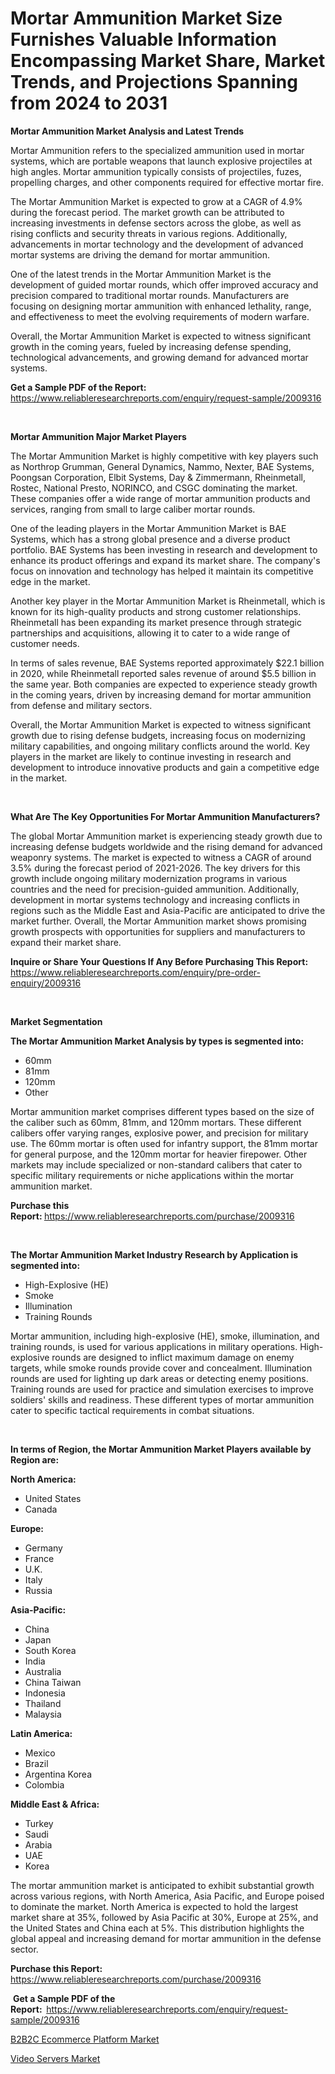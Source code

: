 <p><h1>Mortar Ammunition Market Size Furnishes Valuable Information Encompassing Market Share, Market Trends, and Projections Spanning from 2024 to 2031</h1></p><p><strong>Mortar Ammunition Market Analysis and Latest Trends</strong></p>
<p><p>Mortar Ammunition refers to the specialized ammunition used in mortar systems, which are portable weapons that launch explosive projectiles at high angles. Mortar ammunition typically consists of projectiles, fuzes, propelling charges, and other components required for effective mortar fire.</p><p>The Mortar Ammunition Market is expected to grow at a CAGR of 4.9% during the forecast period. The market growth can be attributed to increasing investments in defense sectors across the globe, as well as rising conflicts and security threats in various regions. Additionally, advancements in mortar technology and the development of advanced mortar systems are driving the demand for mortar ammunition.</p><p>One of the latest trends in the Mortar Ammunition Market is the development of guided mortar rounds, which offer improved accuracy and precision compared to traditional mortar rounds. Manufacturers are focusing on designing mortar ammunition with enhanced lethality, range, and effectiveness to meet the evolving requirements of modern warfare.</p><p>Overall, the Mortar Ammunition Market is expected to witness significant growth in the coming years, fueled by increasing defense spending, technological advancements, and growing demand for advanced mortar systems.</p></p>
<p><strong>Get a Sample PDF of the Report:&nbsp;</strong> <a href="https://www.reliableresearchreports.com/enquiry/request-sample/2009316">https://www.reliableresearchreports.com/enquiry/request-sample/2009316</a></p>
<p>&nbsp;</p>
<p><strong>Mortar Ammunition Major Market Players</strong></p>
<p><p>The Mortar Ammunition Market is highly competitive with key players such as Northrop Grumman, General Dynamics, Nammo, Nexter, BAE Systems, Poongsan Corporation, Elbit Systems, Day & Zimmermann, Rheinmetall, Rostec, National Presto, NORINCO, and CSGC dominating the market. These companies offer a wide range of mortar ammunition products and services, ranging from small to large caliber mortar rounds.</p><p>One of the leading players in the Mortar Ammunition Market is BAE Systems, which has a strong global presence and a diverse product portfolio. BAE Systems has been investing in research and development to enhance its product offerings and expand its market share. The company's focus on innovation and technology has helped it maintain its competitive edge in the market.</p><p>Another key player in the Mortar Ammunition Market is Rheinmetall, which is known for its high-quality products and strong customer relationships. Rheinmetall has been expanding its market presence through strategic partnerships and acquisitions, allowing it to cater to a wide range of customer needs.</p><p>In terms of sales revenue, BAE Systems reported approximately $22.1 billion in 2020, while Rheinmetall reported sales revenue of around $5.5 billion in the same year. Both companies are expected to experience steady growth in the coming years, driven by increasing demand for mortar ammunition from defense and military sectors.</p><p>Overall, the Mortar Ammunition Market is expected to witness significant growth due to rising defense budgets, increasing focus on modernizing military capabilities, and ongoing military conflicts around the world. Key players in the market are likely to continue investing in research and development to introduce innovative products and gain a competitive edge in the market.</p></p>
<p>&nbsp;</p>
<p><strong>What Are The Key Opportunities For Mortar Ammunition Manufacturers?</strong></p>
<p><p>The global Mortar Ammunition market is experiencing steady growth due to increasing defense budgets worldwide and the rising demand for advanced weaponry systems. The market is expected to witness a CAGR of around 3.5% during the forecast period of 2021-2026. The key drivers for this growth include ongoing military modernization programs in various countries and the need for precision-guided ammunition. Additionally, development in mortar systems technology and increasing conflicts in regions such as the Middle East and Asia-Pacific are anticipated to drive the market further. Overall, the Mortar Ammunition market shows promising growth prospects with opportunities for suppliers and manufacturers to expand their market share.</p></p>
<p><strong>Inquire or Share Your Questions If Any Before Purchasing This Report:</strong> <a href="https://www.reliableresearchreports.com/enquiry/pre-order-enquiry/2009316">https://www.reliableresearchreports.com/enquiry/pre-order-enquiry/2009316</a></p>
<p>&nbsp;</p>
<p><strong>Market Segmentation</strong></p>
<p><strong>The Mortar Ammunition Market Analysis by types is segmented into:</strong></p>
<p><ul><li>60mm</li><li>81mm</li><li>120mm</li><li>Other</li></ul></p>
<p><p>Mortar ammunition market comprises different types based on the size of the caliber such as 60mm, 81mm, and 120mm mortars. These different calibers offer varying ranges, explosive power, and precision for military use. The 60mm mortar is often used for infantry support, the 81mm mortar for general purpose, and the 120mm mortar for heavier firepower. Other markets may include specialized or non-standard calibers that cater to specific military requirements or niche applications within the mortar ammunition market.</p></p>
<p><strong>Purchase this Report:&nbsp;</strong><a href="https://www.reliableresearchreports.com/purchase/2009316">https://www.reliableresearchreports.com/purchase/2009316</a></p>
<p>&nbsp;</p>
<p><strong>The Mortar Ammunition Market Industry Research by Application is segmented into:</strong></p>
<p><ul><li>High-Explosive (HE)</li><li>Smoke</li><li>Illumination</li><li>Training Rounds</li></ul></p>
<p><p>Mortar ammunition, including high-explosive (HE), smoke, illumination, and training rounds, is used for various applications in military operations. High-explosive rounds are designed to inflict maximum damage on enemy targets, while smoke rounds provide cover and concealment. Illumination rounds are used for lighting up dark areas or detecting enemy positions. Training rounds are used for practice and simulation exercises to improve soldiers' skills and readiness. These different types of mortar ammunition cater to specific tactical requirements in combat situations.</p></p>
<p>&nbsp;</p>
<p><strong>In terms of Region, the Mortar Ammunition Market Players available by Region are:</strong></p>
<p>
    <p> <strong> North America: </strong>
        <ul>
            <li>United States</li>
            <li>Canada</li>
        </ul>
        </p> 
    <p> <strong> Europe: </strong>
        <ul>
            <li>Germany</li>
            <li>France</li>
            <li>U.K.</li>
            <li>Italy</li>
            <li>Russia</li>
        </ul>
        </p> 
    <p> <strong> Asia-Pacific: </strong>
        <ul>
            <li>China</li>
            <li>Japan</li>
            <li>South Korea</li>
            <li>India</li>
            <li>Australia</li>
            <li>China Taiwan</li>
            <li>Indonesia</li>
            <li>Thailand</li>
            <li>Malaysia</li>
        </ul>
        </p> 
    <p> <strong> Latin America: </strong>
        <ul>
            <li>Mexico</li>
            <li>Brazil</li>
            <li>Argentina Korea</li>
            <li>Colombia</li>
        </ul>
        </p> 
    <p> <strong> Middle East & Africa: </strong>
        <ul>
            <li>Turkey</li>
            <li>Saudi</li>
            <li>Arabia</li>
            <li>UAE</li>
            <li>Korea</li>
        </ul>
    </p>
    </p>
<p><p>The mortar ammunition market is anticipated to exhibit substantial growth across various regions, with North America, Asia Pacific, and Europe poised to dominate the market. North America is expected to hold the largest market share at 35%, followed by Asia Pacific at 30%, Europe at 25%, and the United States and China each at 5%. This distribution highlights the global appeal and increasing demand for mortar ammunition in the defense sector.</p></p>
<p><strong>Purchase this Report: </strong><a href="https://www.reliableresearchreports.com/purchase/2009316">https://www.reliableresearchreports.com/purchase/2009316</a></p>
<p>&nbsp;<strong>Get a Sample PDF of the Report:&nbsp;&nbsp;</strong><a href="https://www.reliableresearchreports.com/enquiry/request-sample/2009316">https://www.reliableresearchreports.com/enquiry/request-sample/2009316</a></p>
<p><strong></strong></p>
<p><p><a href="https://woozy-pyroraptor-a1f.notion.site/B2B2C-Ecommerce-Platform-Market-Share-Market-New-Trends-Analysis-Report-By-Type-By-Application-B-e2342379b5694df58955ec154e4e085d">B2B2C Ecommerce Platform Market</a></p><p><a href="https://view.publitas.com/reportprime-1/video-servers-market-with-the-goal-of-estimating-the-market-size-and-future-growth-potential-of-various-market-segments-based-on-component-applications-end-user-and-region/">Video Servers Market</a></p></p>